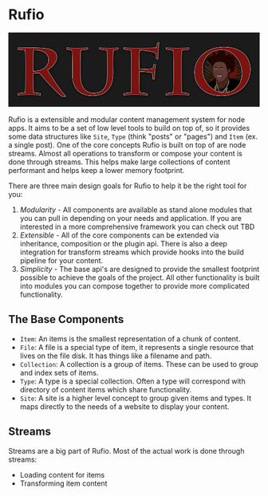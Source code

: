 # Rufio

![image](https://raw.githubusercontent.com/wesleytodd/rufio/master/assets/rufio.jpg)

Rufio is a extensible and modular content management system for node apps.  It aims to be a set of low level tools to build on top of, so it provides some data structures like `Site`, `Type` (think "posts" or "pages") and `Item` (ex. a single post).  One of the core concepts Rufio is built on top of are node streams.  Almost all operations to transform or compose your content is done through streams.  This helps make large collections of content performant and helps keep a lower memory footprint.

There are three main design goals for Rufio to help it be the right tool for you:

1. *Modularity* - All components are available as stand alone modules that you can pull in depending on your needs and application.  If you are interested in a more comprehensive framework you can check out TBD
2. *Extensible* - All of the core components can be extended via inheritance, composition or the plugin api.  There is also a deep integration for transform streams which provide hooks into the build pipeline for your content.
3. *Simplicity* - The base api's are designed to provide the smallest footprint possible to achieve the goals of the project.  All other functionality is built into modules you can compose together to provide more complicated functionality.


## The Base Components

- `Item`: An items is the smallest representation of a chunk of content.
- `File`: A file is a special type of item, it represents a single resource that lives on the file disk.  It has things like a filename and path.
- `Collection`: A collection is a group of items.  These can be used to group and index sets of items.
- `Type`: A type is a special collection.  Often a type will correspond with directory of content items which share functionality.
- `Site`: A site is a higher level concept to group given items and types.  It maps directly to the needs of a website to display your content.

## Streams

Streams are a big part of Rufio.  Most of the actual work is done through streams:

- Loading content for items
- Transforming item content

